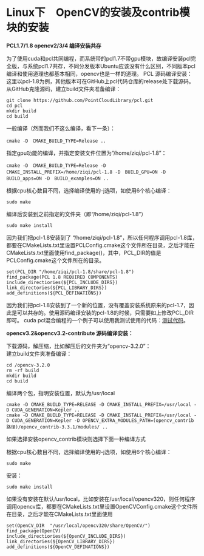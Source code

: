 # Linux下　OpenCV的安装及contrib模块的安装
**PCL1.7/1.8 opencv2/3/4 编译安装共存**

为了使用cuda和pcl共同编程，而系统带的pcl1.7不带gpu模块，故编译安装pcl完全版，与系统pcl1.7共存，不同分发版本Ubuntu应该没有什么区别，不同版本pcl编译和使用道理也都基本相同，opencv也是一样的道理。
PCL 源码编译安装：
这里以pcl-1.8为例，其他版本可在GitHub上pcl代码仓库的release处下载源码。
从GitHub克隆源码，建立build文件夹准备编译：

    git clone https://github.com/PointCloudLibrary/pcl.git
    cd pcl
    mkdir build
    cd build

一般编译（然而我们不这么编译，看下一条）：

    cmake -D　CMAKE_BUILD_TYPE=Release ..

指定gpu功能的编译，并指定安装文件位置为“/home/ziqi/pcl-1.8”：

    cmake -D　CMAKE_BUILD_TYPE=Release -D　CMAKE_INSTALL_PREFIX=/home/ziqi/pcl-1.8 -D　BUILD_GPU=ON -D　BUILD_apps=ON -D　BUILD_examples=ON ..

根据cpu核心数目不同，选择编译使用的-j选项，如使用6个核心编译：

    sudo make 

编译后安装到之前指定的文件夹（即“/home/ziqi/pcl-1.8”）

    sudo make install

因为我们把pcl-1.8安装到了 “/home/ziqi/pcl-1.8”，所以任何程序调用pcl-1.8库，都要在CMakeLists.txt里设置PCLConfig.cmake这个文件所在目录，之后才能在CMakeLists.txt里面使用find_package()，其中，PCL_DIR的值是PCLConfig.cmake这个文件所在的目录。

    set(PCL_DIR "/home/ziqi/pcl-1.8/share/pcl-1.8")
    find_package(PCL 1.8 REQUIRED COMPONENTS)
    include_directiories(${PCL_INCLUDE_DIRS})
    link_directories(${PCL_LIBRARY_DIRS})
    add_definitions(${PCL_DEFINATIONS})

因为我们把pcl-1.8安装到了一个新的位置，没有覆盖安装系统原来的pcl-1.7，因此是可以共存的。使用源码编译安装的pcl-1.8的时候，只需要如上修改PCL_DIR即可。
cuda pcl混合编程的一个例子可以使用我测试使用的代码：<a href="https://github.com/ChaiZQ/pcl-with-cuda.git" rel="nofollow" target="_blank">测试代码</a>。</p>

**opencv3.2&amp;opencv3.2-contribute 源码编译安装：**

<p>下载源码，解压缩，比如解压后的文件夹为“opencv-3.2.0”：<br>
建立build文件夹准备编译：</p>

    cd /opencv-3.2.0
    rm -rf build
    mkdir build
    cd build

编译两个包，指明安装位置，默认为/usr/local

    cmake -D CMAKE_BUILD_TYPE=RELEASE -D CMAKE_INSTALL_PREFIX=/usr/local -D CUDA_GENERATION=Kepler ..
    cmake -D CMAKE_BUILD_TYPE=RELEASE -D CMAKE_INSTALL_PREFIX=/usr/local -D CUDA_GENERATION=Kepler -D OPENCV_EXTRA_MODULES_PATH=(opencv_contrib路径)/opencv_contrib-3.3.1/modules/ ..

如果选择安装opencv_contrib模块则选择下面一种编译方式

根据cpu核心数目不同，选择编译使用的-j选项，如使用6个核心编译：

    sudo make 

安装：

    sudo make install

如果没有安装在默认/usr/local，比如安装在/usr/local/opencv320，则任何程序调用opencv库，都要在CMakeLists.txt里设置OpenCVConfig.cmake这个文件所在目录，之后才能在CMakeLists.txt里面使用

    set(OpenCV_DIR  "/usr/local/opencv320/share/OpenCV/")
    find_package(OpenCV)
    include_directiories(${OpenCV_INCLUDE_DIRS})
    link_directories(${OpenCV_LIBRARY_DIRS})
    add_definitions(${OpenCV_DEFINATIONS})

